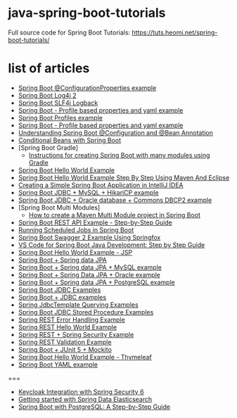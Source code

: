 # java-spring-boot-tutorials
Full source code for Spring Boot Tutorials: https://tuts.heomi.net/spring-boot-tutorials/

# list of articles
* [Spring Boot @ConfigurationProperties example](./externalize-config-properties-yaml/README.md)
* [Spring Boot Log4j 2](./logging-log4j2/README.md)
* [Spring Boot SLF4j Logback](./logging-slf4j-logback/README.md)
* [Spring Boot - Profile based properties and yaml example](./profile-properties/README.md)
* [Spring Boot Profiles example](./profile-simple/README.md)
* [Spring Boot - Profile based properties and yaml example](./profile-yaml/README.md)
* [Understanding Spring Boot @Configuration and @Bean Annotation](./spring-boot-beans-configuration/README.md)
* [Conditional Beans with Spring Boot](./spring-boot-conditional-beans/README.md)
* [Spring Boot Gradle]
    - [Instructions for creating Spring Boot with many modules using Gradle](./spring-boot-gradle/multiple-module-gradle/README.md)
* [Spring Boot Hello World Example](./spring-boot-hello-world/README.md)
* [Spring Boot Hello World Example Step By Step Using Maven And Eclipse](./spring-boot-helloworld/README.md)
* [Creating a Simple Spring Boot Application in IntelliJ IDEA](./spring-boot-idea-helloworld/README.md)
* [Spring Boot JDBC + MySQL + HikariCP example](./spring-boot-jdbc-mysql/README.md)
* [Spring Boot JDBC + Oracle database + Commons DBCP2 example](./spring-boot-jdbc-oracle/README.md)
* [Spring Boot Multi Modules]
    - [How to create a Maven Multi Module project in Spring Boot](./spring-boot-multi-modules/maven-multi-module-project/README.md)
* [Spring Boot REST API Example - Step-by-Step Guide](./spring-boot-restapi-examples/README.md)
* [Running Scheduled Jobs in Spring Boot](./spring-boot-scheduler/README.md)
* [Spring Boot Swagger 2 Example Using Springfox](./spring-boot-swagger2-springfox/README.md)
* [VS Code for Spring Boot Java Development: Step by Step Guide](./spring-boot-vscode-demo/README.md)
* [Spring Boot Hello World Example - JSP](./spring-boot-web-jsp/README.md)
* [Spring Boot + Spring data JPA](./spring-data-jpa/README.md)
* [Spring Boot + Spring data JPA + MySQL example](./spring-data-jpa-mysql/README.md)
* [Spring Boot + Spring Data JPA + Oracle example](./spring-data-jpa-oracle/README.md)
* [Spring Boot + Spring data JPA + PostgreSQL example](./spring-data-jpa-postgresql/README.md)
* [Spring Boot JDBC Examples](./spring-jdbc/README.md)
* [Spring Boot + JDBC examples](./spring-jdbc-full/README.md)
* [Spring JdbcTemplate Querying Examples](./spring-jdbc-queries/README.md)
* [Spring Boot JDBC Stored Procedure Examples](./spring-jdbc-sp/README.md)
* [Spring REST Error Handling Example](./spring-rest-error-handling/README.md)
* [Spring REST Hello World Example](./spring-rest-hello-world/README.md)
* [Spring REST + Spring Security Example](./spring-rest-security/README.md)
* [Spring REST Validation Example](./spring-rest-validation/README.md)
* [Spring Boot + JUnit 5 + Mockito](./testing-junit5-mockito/README.md)
* [Spring Boot Hello World Example - Thymeleaf](./web-thymeleaf/README.md)
* [Spring Boot YAML example](./yaml-simple/README.md)

===

* [Keycloak Integration with Spring Security 6](./spring-security-keycloak/README.md)
* [Getting started with Spring Data Elasticsearch](./spring-boot-elasticsearch/README.md)
* [Spring Boot with PostgreSQL: A Step-by-Step Guide](./spring-boot-postgresql/README.md)